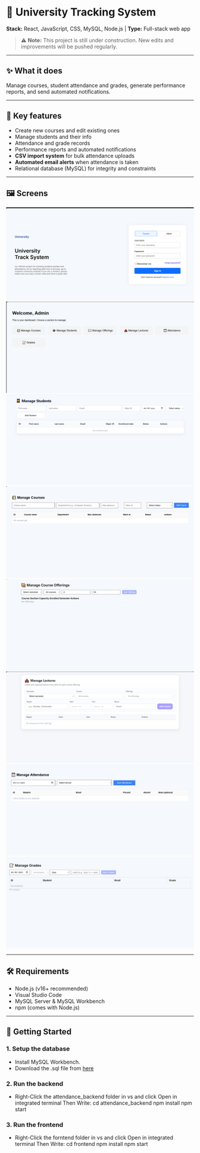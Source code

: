 # 🏫 University Tracking System
**Stack:** React, JavaScript, CSS, MySQL, Node.js | **Type:** Full-stack web app  

> ⚠️ **Note:** This project is still under construction. New edits and improvements will be pushed regularly.  

---

## ✨ What it does
Manage courses, student attendance and grades, generate performance reports, and send automated notifications.  

---

## 🔩 Key features
- Create new courses and edit existing ones  
- Manage students and their info  
- Attendance and grade records  
- Performance reports and automated notifications  
- **CSV import system** for bulk attendance uploads  
- **Automated email alerts** when attendance is taken  
- Relational database (MySQL) for integrity and constraints  

---

## 🖼️ Screens
![Login Page](docs/LoginPage.PNG "Login Page")  
![Dashboard](docs/AdminDashboard.PNG)  
![Manage Students](docs/ManageStudents.PNG)  
![Manage Courses](docs/ManageCourses.PNG)  
![Manage Course Offerings](docs/ManageCourseOfferings.PNG)  
![Manage Lectures](docs/ManageLectures.PNG)  
![Manage Attendance](docs/ManageAttendance.PNG)  
![Manage Grades](docs/ManageGrades.PNG)  

---
## 🛠 Requirements
- Node.js (v16+ recommended)
- Visual Studio Code
- MySQL Server & MySQL Workbench  
- npm (comes with Node.js)  

---
## 🚀 Getting Started

### 1. Setup the database
- Install MySQL Workbench.
- Download the .sql file from [here](docs/uni_track_system.sql)

### 2. Run the backend
- Right-Click the attendance_backend folder in vs and click Open in integrated terminal Then Write: 
cd attendance_backend
npm install
npm start

### 3. Run the frontend
- Right-Click the forntend folder in vs and click Open in integrated terminal Then Write: 
cd frontend
npm install
npm start
